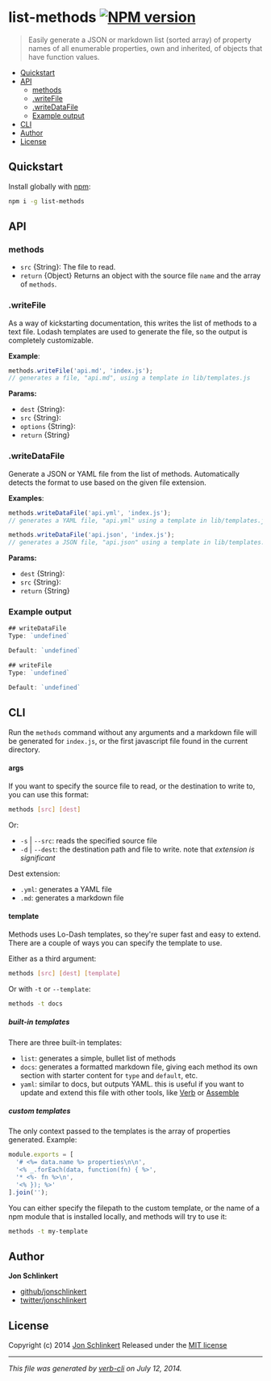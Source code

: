 # list-methods [![NPM version](https://badge.fury.io/js/list-methods.png)](http://badge.fury.io/js/list-methods)

> Easily generate a JSON or markdown list (sorted array) of property names of all enumerable properties, own and inherited, of objects that have function values.

<!-- toc -->
* [Quickstart](#quickstart)
* [API](#api)
  * [methods](#methods)
  * [.writeFile](#writefile)
  * [.writeDataFile](#writedatafile)
  * [Example output](#example-output)
* [CLI](#cli)
* [Author](#author)
* [License](#license)

<!-- toc stop -->
## Quickstart
Install globally with [npm](npmjs.org):

```bash
npm i -g list-methods
```

## API
### methods

* `src` {String}: The file to read. 
* `return` {Object} Returns an object with the source file `name` and the array of `methods`. 


### .writeFile

As a way of kickstarting documentation, this writes the list of methods
to a text file. Lodash templates are used to generate the file, so the
output is completely customizable.

**Example**:

```js
methods.writeFile('api.md', 'index.js');
// generates a file, "api.md", using a template in lib/templates.js
```

**Params:**

* `dest` {String}:  
* `src` {String}:  
* `options` {String}:  
* `return` {String} 


### .writeDataFile

Generate a JSON or YAML file from the list of methods. Automatically detects the
format to use based on the given file extension.

**Examples**:

```js
methods.writeDataFile('api.yml', 'index.js');
// generates a YAML file, "api.yml" using a template in lib/templates.js

methods.writeDataFile('api.json', 'index.js');
// generates a JSON file, "api.json" using a template in lib/templates.js
```

**Params:**

* `dest` {String}:  
* `src` {String}:  
* `return` {String}

### Example output

```js
## writeDataFile
Type: `undefined`

Default: `undefined`

## writeFile
Type: `undefined`

Default: `undefined`
```

## CLI
Run the `methods` command without any arguments and a markdown file will be generated for `index.js`, or the first javascript file found in the current directory.

#### args

If you want to specify the source file to read, or the destination to write to, you can use this format:

```bash
methods [src] [dest]
```

Or:

* `-s` | `--src`: reads the specified source file
* `-d` | `--dest`: the destination path and file to write. note that _extension is significant_

Dest extension:

* `.yml`: generates a YAML file
* `.md`: generates a markdown file

#### template

Methods uses Lo-Dash templates, so they're super fast and easy to extend. There are a couple of ways you can specify the template to use.

Either as a third argument:

```bash
methods [src] [dest] [template]
```

Or with `-t` or `--template`:

```bash
methods -t docs
```

##### built-in templates

There are three built-in templates:

* `list`: generates a simple, bullet list of methods
* `docs`: generates a formatted markdown file, giving each method its own section with starter content for `type` and `default`, etc.
* `yaml`: similar to docs, but outputs YAML. this is useful if you want to update and extend this file with other tools, like [Verb](https://github.com/assemble/verb) or [Assemble](https://github.com/assemble/assemble)

##### custom templates

The only context passed to the templates is the array of properties generated. Example:

```js
module.exports = [
  '# <%= data.name %> properties\n\n',
  '<% _.forEach(data, function(fn) { %>',
  '* <%- fn %>\n',
  '<% }); %>'
].join('');
```

You can either specify the filepath to the custom template, or the name of a npm module that is installed locally, and methods will try to use it:

```bash
methods -t my-template
```


## Author

**Jon Schlinkert**

+ [github/jonschlinkert](https://github.com/jonschlinkert)
+ [twitter/jonschlinkert](http://twitter.com/jonschlinkert)


## License
Copyright (c) 2014 [Jon Schlinkert](http://twitter.com/jonschlinkert)
Released under the [MIT license](./LICENSE-MIT)

***

_This file was generated by [verb-cli](https://github.com/assemble/verb-cli) on July 12, 2014._
